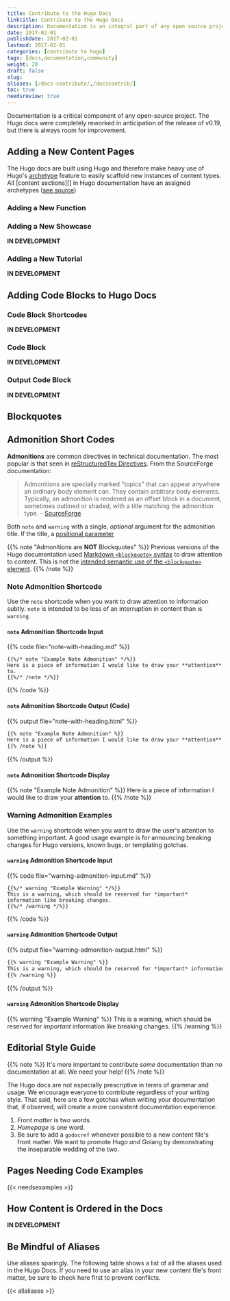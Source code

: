 ```yaml
---
title: Contribute to the Hugo Docs
linktitle: Contribute to the Hugo Docs
description: Documentation is an integral part of any open source project. The Hugo docs are as much a work in progress as the source it attempts to teach its users.
date: 2017-02-01
publishdate: 2017-02-01
lastmod: 2017-02-01
categories: [contribute to hugo]
tags: [docs,documentation,community]
weight: 20
draft: false
slug:
aliases: [/docs-contribute/,/docscontrib/]
toc: true
needsreview: true
---
```


Documentation is a critical component of any open-source project. The Hugo docs were completely reworked in anticipation of the release of v0.19, but there is always room for improvement.

<!-- ## Edit Locally and Submit a Pull Request

**IN DEVELOPMENT**

## How Content is Ordered in the Hugo Docs

**IN DEVELOPMENT** -->

## Adding a New Content Pages

The Hugo docs are built using Hugo and therefore make heavy use of Hugo's [archetype][] feature to easily scaffold new instances of content types. All [content sections][] in Hugo documentation have an assigned archetypes ([see source][archsource])


### Adding a New Function


### Adding a New Showcase

**IN DEVELOPMENT**

### Adding a New Tutorial

**IN DEVELOPMENT**

## Adding Code Blocks to Hugo Docs

### Code Block Shortcodes

**IN DEVELOPMENT**

### Code Block

**IN DEVELOPMENT**

### Output Code Block

**IN DEVELOPMENT**

## Blockquotes


## Admonition Short Codes

**Admonitions** are common directives in technical documentation. The most popular is that seen in [reStructuredTex Directives][sourceforge]. From the SourceForge documentation:

> Admonitions are specially marked "topics" that can appear anywhere an ordinary body element can. They contain arbitrary body elements. Typically, an admonition is rendered as an offset block in a document, sometimes outlined or shaded, with a title matching the admonition type. - [SourceForge][sourceforge]


Both `note` and `warning` with a single, *optional* argument for the admonition title. If the title, a [positional parameter][shortcodeparams]

{{% note "Admonitions are **NOT** Blockquotes" %}}
Previous versions of the Hugo documentation used [Markdown `<blockquote>` syntax](https://github.com/adam-p/markdown-here/wiki/Markdown-Cheatsheet#blockquotes) to draw attention to content. This is not the [intended semantic use of the `<blockquote>` element](http://html5doctor.com/cite-and-blockquote-reloaded/).
{{% /note %}}

### Note Admonition Shortcode

Use the `note` shortcode when you want to draw attention to information subtly. `note` is intended to be less of an interruption in content than is `warning`.

#### `note` Admonition Shortcode Input

{{% code file="note-with-heading.md" %}}
```golang
{{%/* note "Example Note Admonition" */%}}
Here is a piece of information I would like to draw your **attention** to.
{{%/* /note */%}}
```
{{% /code %}}

#### `note` Admonition Shortcode Output (Code)

{{% output file="note-with-heading.html" %}}
```html
{{% note "Example Note Admonition" %}}
Here is a piece of information I would like to draw your **attention** to.
{{% /note %}}
```
{{% /output %}}

#### `note` Admonition Shortcode Display

{{% note "Example Note Admonition" %}}
Here is a piece of information I would like to draw your **attention** to.
{{% /note %}}

### Warning Admonition Examples

Use the `warning` shortcode when you want to draw the user's attention to something important. A good usage example is for announcing breaking changes for Hugo versions, known bugs, or templating gotchas.

#### `warning` Admonition Shortcode Input

{{% code file="warning-admonition-input.md" %}}
```golang
{{%/* warning "Example Warning" */%}}
This is a warning, which should be reserved for *important* information like breaking changes.
{{%/* /warning */%}}
```
{{% /code %}}

#### `warning` Admonition Shortcode Output

{{% output file="warning-admonition-output.html" %}}
```html
{{% warning "Example Warning" %}}
This is a warning, which should be reserved for *important* information like breaking changes.
{{% /warning %}}
```
{{% /output %}}

#### `warning` Admonition Shortcode Display

{{% warning "Example Warning" %}}
This is a warning, which should be reserved for *important* information like breaking changes.
{{% /warning %}}

<!-- ## Example Site Shortcodes

### Example File Shortcode

### Example Front Matter Shortcode -->

## Editorial Style Guide

{{% note %}}
It's more important to contribute *some* documentation than no documentation at all. We need your help!
{{% /note %}}

The Hugo docs are not especially prescriptive in terms of grammar and usage. We encourage everyone to contribute regardless of your writing style. That said, here are a few gotchas when writing your documentation that, if observed, will create a more consistent documentation experience:

1. *Front matter* is two words.
2. *Homepage* is one word.
3. Be sure to add a `godocref` whenever possible to a new content file's front matter. We want to promote Hugo *and* Golang by demonstrating the inseparable wedding of the two.

## Pages Needing Code Examples

{{< needsexamples >}}

## How Content is Ordered in the Docs

**IN DEVELOPMENT**

## Be Mindful of Aliases

Use aliases sparingly. The following table shows a list of all the aliases used in the Hugo Docs. If you need to use an alias in your new content file's front matter, be sure to check here first to prevent conflicts.

{{< allaliases >}}

[archsource]: https://github.com/spf13/hugo/tree/master/docs/archetypes
[archetype]: /content-management/archetypes/
[shortcodeparams]: content-management/shortcodes/#shortcodes-without-markdown
[sourceforge]: http://docutils.sourceforge.net/docs/ref/rst/directives.html#admonitions